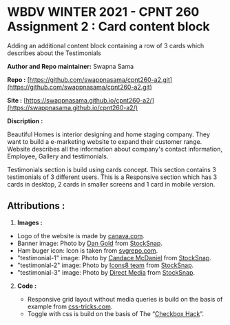 # WBDV WINTER 2021 - CPNT 260 Assignment 2 : Card content block

Adding an additional content block containing a row of 3 cards which describes about the Testimonials

**Author and Repo maintainer:** Swapna Sama

**Repo :** [https://github.com/swappnasama/cpnt260-a2.git](https://github.com/swappnasama/cpnt260-a2.git)

**Site :** [https://swappnasama.github.io/cpnt260-a2/](https://swappnasama.github.io/cpnt260-a2/)

**Discription :** 

Beautiful Homes is interior designing and home staging company. They want to build a e-marketing website to expand their customer range. Website describes all the information about company's contact information, Employee, Gallery and testimonials.

Testimonials section is build using cards concept. This section contains 3 testimonials of 3 different users. This is a Responsive section which has 3 cards in desktop, 2 cards in smaller screens and 1 card in mobile version.

## Attributions :

1. **Images :**

  - Logo of the website is made by [canava.com](https://www.canva.com).
  - Banner image: Photo by [Dan Gold](https://stocksnap.io/author/35902) from [StockSnap](https://stocksnap.io").
  - Ham buger icon: Icon is taken from [svgrepo.com](https://www.svgrepo.com/).
  - "testimonial-1" image: Photo by [Candace McDaniel](https://stocksnap.io/author/candacemcdaniel) from [StockSnap](https://stocksnap.io").
  - "testimonial-2" image: Photo by [Icons8 team]("https://stocksnap.io/author/icons8") from [StockSnap](https://stocksnap.io").
  - "testimonial-3" image: Photo by [Direct Media]("https://stocksnap.io/author/directmedia") from [StockSnap](https://stocksnap.io").

2. **Code :**
  
    - Responsive grid layout without media queries is build on the basis of example from [css-tricks.com](https://css-tricks.com/a-responsive-grid-layout-with-no-media-queries/).
    - Toggle with css is build on the basis of The “[Checkbox Hack](https://css-tricks.com/the-checkbox-hack/)”.
